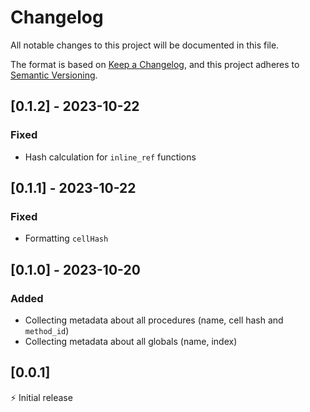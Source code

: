 # Changelog

All notable changes to this project will be documented in this file.

The format is based on [Keep a Changelog](https://keepachangelog.com/en/1.0.0/),
and this project adheres to [Semantic Versioning](https://semver.org/spec/v2.0.0.html).

## [0.1.2] - 2023-10-22

### Fixed

- Hash calculation for `inline_ref` functions

## [0.1.1] - 2023-10-22

### Fixed

- Formatting `cellHash`

## [0.1.0] - 2023-10-20

### Added

- Collecting metadata about all procedures (name, cell hash and `method_id`)
- Collecting metadata about all globals (name, index)

## [0.0.1]

⚡️ Initial release
